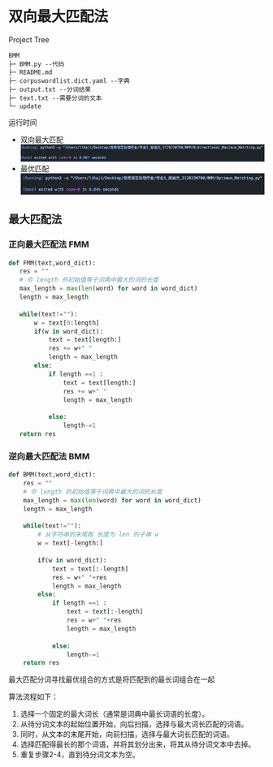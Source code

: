 # 双向最大匹配法


Project Tree
```
BMM
├─ BMM.py --代码
├─ README.md
├─ corpuswordlist.dict.yaml --字典
├─ output.txt --分词结果
├─ text.txt --需要分词的文本
└─ update

```
运行时间
- 双向最大匹配
![Alt text](image-1.png)
- 最优匹配
![Alt text](image-2.png)

## 最大匹配法
### 正向最大匹配法 FMM
 ```python
 def FMM(text,word_dict):
    res = ""
    # 令 length 的初始值等于词典中最大的词的长度
    max_length = max(len(word) for word in word_dict)
    length = max_length

    while(text!=""):
        w = text[0:length]
        if(w in word_dict):
            text = text[length:]
            res += w+" "
            length = max_length
        else:
            if length ==1 :
                text = text[length:]
                res += w+" "
                length = max_length

            else:
                length-=1
    return res
 ```


### 逆向最大匹配法 BMM
```python
def BMM(text,word_dict):
    res = ""
    # 令 length 的初始值等于词典中最大的词的长度
    max_length = max(len(word) for word in word_dict)
    length = max_length

    while(text!=""):
        # 从字符串的末尾取 长度为 len 的子串 w
        w = text[-length:]

        if(w in word_dict):
            text = text[:-length]
            res = w+" "+res
            length = max_length
        else:
            if length ==1 :
                text = text[:-length]
                res = w+" "+res
                length = max_length

            else:
                length-=1
    return res
```


最大匹配分词寻找最优组合的方式是将匹配到的最长词组合在一起


算法流程如下：

1. 选择一个固定的最大词长（通常是词典中最长词语的长度）。
2. 从待分词文本的起始位置开始，向后扫描，选择与最大词长匹配的词语。
3. 同时，从文本的末尾开始，向前扫描，选择与最大词长匹配的词语。
4. 选择匹配得最长的那个词语，并将其划分出来，将其从待分词文本中去掉。
5. 重复步骤2-4，直到待分词文本为空。
